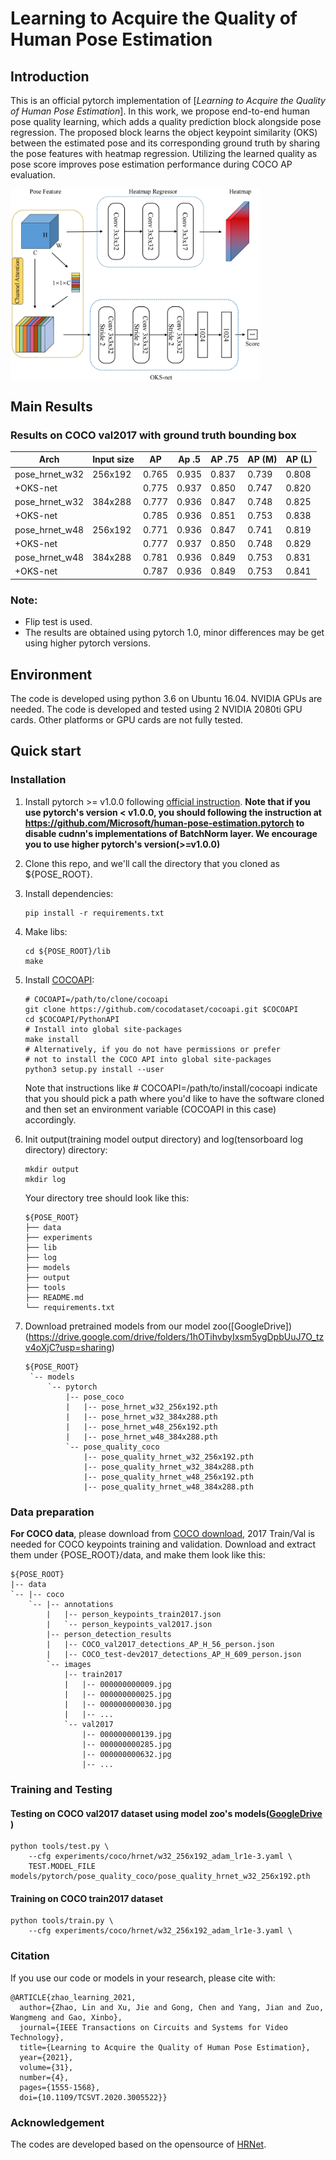 # Learning to Acquire the Quality of Human Pose Estimation

## Introduction
This is an official pytorch implementation of [*Learning to Acquire the Quality of Human Pose Estimation*]. 
In this work, we propose end-to-end human pose quality learning, which adds a quality prediction block alongside pose regression. The proposed block learns the object keypoint similarity (OKS) between the estimated pose and its corresponding ground truth by sharing the pose features with heatmap regression. Utilizing the learned quality as pose score improves pose estimation performance during COCO AP evaluation.</br>

<img src="/figures/oks-net.jpg" width = "400" alt="Illustrating the architecture of the proposed OKS-Net" align=center />

## Main Results
### Results on COCO val2017 with ground truth bounding box
| Arch               | Input size |    AP | Ap .5 | AP .75 | AP (M) | AP (L) |
|--------------------|------------|-------|-------|--------|--------|--------|
|   pose_hrnet_w32   |    256x192 | 0.765 | 0.935 |  0.837 |  0.739 |  0.808 |
|         +OKS-net   |            | 0.775 | 0.937 |  0.850 |  0.747 |  0.820 |
|   pose_hrnet_w32   |    384x288 | 0.777 | 0.936 |  0.847 |  0.748 |  0.825 |
|         +OKS-net   |            | 0.785 | 0.936 |  0.851 |  0.753 |  0.838 |
|   pose_hrnet_w48   |    256x192 | 0.771 | 0.936 |  0.847 |  0.741 |  0.819 |
|         +OKS-net   |            | 0.777 | 0.937 |  0.850 |  0.748 |  0.829 |
|   pose_hrnet_w48   |    384x288 | 0.781 | 0.936 |  0.849 |  0.753 |  0.831 |
|         +OKS-net   |            | 0.787 | 0.936 |  0.849 |  0.753 |  0.841 |

### Note:
- Flip test is used.
- The results are obtained using pytorch 1.0, minor differences may be get using higher pytorch versions.

## Environment
The code is developed using python 3.6 on Ubuntu 16.04. NVIDIA GPUs are needed. The code is developed and tested using 2 NVIDIA 2080ti GPU cards. Other platforms or GPU cards are not fully tested.

## Quick start
### Installation
1. Install pytorch >= v1.0.0 following [official instruction](https://pytorch.org/).
   **Note that if you use pytorch's version < v1.0.0, you should following the instruction at <https://github.com/Microsoft/human-pose-estimation.pytorch> to disable cudnn's implementations of BatchNorm layer. We encourage you to use higher pytorch's version(>=v1.0.0)**
2. Clone this repo, and we'll call the directory that you cloned as ${POSE_ROOT}.
3. Install dependencies:
   ```
   pip install -r requirements.txt
   ```
4. Make libs:
   ```
   cd ${POSE_ROOT}/lib
   make
   ```
5. Install [COCOAPI](https://github.com/cocodataset/cocoapi):
   ```
   # COCOAPI=/path/to/clone/cocoapi
   git clone https://github.com/cocodataset/cocoapi.git $COCOAPI
   cd $COCOAPI/PythonAPI
   # Install into global site-packages
   make install
   # Alternatively, if you do not have permissions or prefer
   # not to install the COCO API into global site-packages
   python3 setup.py install --user
   ```
   Note that instructions like # COCOAPI=/path/to/install/cocoapi indicate that you should pick a path where you'd like to have the software cloned and then set an environment variable (COCOAPI in this case) accordingly.
4. Init output(training model output directory) and log(tensorboard log directory) directory:

   ```
   mkdir output 
   mkdir log
   ```

   Your directory tree should look like this:

   ```
   ${POSE_ROOT}
   ├── data
   ├── experiments
   ├── lib
   ├── log
   ├── models
   ├── output
   ├── tools 
   ├── README.md
   └── requirements.txt
   ```

6. Download pretrained models from our model zoo([GoogleDrive])(https://drive.google.com/drive/folders/1hOTihvbyIxsm5ygDpbUuJ7O_tzv4oXjC?usp=sharing)
   ```
   ${POSE_ROOT}
    `-- models
        `-- pytorch
            |-- pose_coco
            |   |-- pose_hrnet_w32_256x192.pth
            |   |-- pose_hrnet_w32_384x288.pth
            |   |-- pose_hrnet_w48_256x192.pth
            |   |-- pose_hrnet_w48_384x288.pth
            `-- pose_quality_coco
                |-- pose_quality_hrnet_w32_256x192.pth
                |-- pose_quality_hrnet_w32_384x288.pth
                |-- pose_quality_hrnet_w48_256x192.pth
                |-- pose_quality_hrnet_w48_384x288.pth

   ```
   
### Data preparation
**For COCO data**, please download from [COCO download](http://cocodataset.org/#download), 2017 Train/Val is needed for COCO keypoints training and validation.
Download and extract them under {POSE_ROOT}/data, and make them look like this:
```
${POSE_ROOT}
|-- data
`-- |-- coco
    `-- |-- annotations
        |   |-- person_keypoints_train2017.json
        |   `-- person_keypoints_val2017.json
        |-- person_detection_results
        |   |-- COCO_val2017_detections_AP_H_56_person.json
        |   |-- COCO_test-dev2017_detections_AP_H_609_person.json
        `-- images
            |-- train2017
            |   |-- 000000000009.jpg
            |   |-- 000000000025.jpg
            |   |-- 000000000030.jpg
            |   |-- ... 
            `-- val2017
                |-- 000000000139.jpg
                |-- 000000000285.jpg
                |-- 000000000632.jpg
                |-- ... 
```

### Training and Testing
#### Testing on COCO val2017 dataset using model zoo's models([GoogleDrive](https://drive.google.com/drive/folders/1hOTihvbyIxsm5ygDpbUuJ7O_tzv4oXjC?usp=sharing) )
 

```
python tools/test.py \
    --cfg experiments/coco/hrnet/w32_256x192_adam_lr1e-3.yaml \
    TEST.MODEL_FILE models/pytorch/pose_quality_coco/pose_quality_hrnet_w32_256x192.pth
```

#### Training on COCO train2017 dataset

```
python tools/train.py \
    --cfg experiments/coco/hrnet/w32_256x192_adam_lr1e-3.yaml \
```

### Citation
If you use our code or models in your research, please cite with:
```
@ARTICLE{zhao_learning_2021,
  author={Zhao, Lin and Xu, Jie and Gong, Chen and Yang, Jian and Zuo, Wangmeng and Gao, Xinbo},
  journal={IEEE Transactions on Circuits and Systems for Video Technology}, 
  title={Learning to Acquire the Quality of Human Pose Estimation}, 
  year={2021},
  volume={31},
  number={4},
  pages={1555-1568},
  doi={10.1109/TCSVT.2020.3005522}}
```

### Acknowledgement
The codes are developed based on the opensource of [HRNet](https://github.com/HRNet/HRNet-Human-Pose-Estimation).
